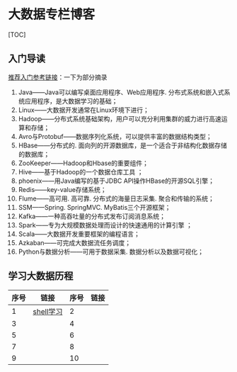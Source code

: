 # 大数据专栏博客

[TOC]

## 入门导读

[推荐入门参考链接](https://mp.weixin.qq.com/s?__biz=MzUzNTk3NTcyNw==&mid=2247484267&idx=1&sn=aa8beba35a4cb964098beec4dbcd3c3d&chksm=fafc012bcd8b883d3c0c586cd3c3379993142cd2be40b42f432bc8b74f0290555fa6b2e1aae2&mpshare=1&scene=1&srcid=&from=singlemessage&ascene=1&devicetype=android-28&version=2700043b&nettype=WIFI&abtest_cookie=BQABAAgACgALABIAEwAHAJ6GHgAjlx4AVpkeAMGZHgDcmR4A%2BpkeAAOaHgAAAA%3D%3D&lang=en&pass_ticket=fIPmEILnY1P6wKxnXPE08lZ5tMtjbrqUUnyHGk2TdlVSCbGDOlM7L%2F0j06AQEZIc&wx_header=1)：一下为部分摘录

1. Java——Java可以编写桌面应用程序、Web应用程序. 分布式系统和嵌入式系统应用程序，是大数据学习的基础；
2. Linux——大数据开发通常在Linux环境下进行；
3. Hadoop——分布式系统基础架构，用户可以充分利用集群的威力进行高速运算和存储；
4. Avro与Protobuf——数据序列化系统，可以提供丰富的数据结构类型；
5. HBase——分布式的. 面向列的开源数据库，是一个适合于非结构化数据存储的数据库；
6. ZooKeeper——Hadoop和Hbase的重要组件；
7. Hive——基于Hadoop的一个数据仓库工具 ；
8. phoenix——用Java编写的基于JDBC API操作HBase的开源SQL引擎；
9. Redis——key-value存储系统；
10. Flume——高可用. 高可靠. 分布式的海量日志采集. 聚合和传输的系统；
11. SSM——Spring. SpringMVC. MyBatis三个开源框架；
12. Kafka——一种高吞吐量的分布式发布订阅消息系统；
13. Spark——专为大规模数据处理而设计的快速通用的计算引擎 ；
14. Scala——大数据开发重要框架的编程语言；
15. Azkaban——可完成大数据流任务调度；
16. Python与数据分析——可用于数据采集. 数据分析以及数据可视化；

## 学习大数据历程

| 序号 | 链接                            | 序号 | 链接 |
| ---- | ------------------------------- | ---- | ---- |
| 1    | [shell学习](day01/shell学习.md) | 2    |      |
| 3    |                                 | 4    |      |
| 5    |                                 | 6    |      |
| 7    |                                 | 8    |      |
| 9    |                                 | 10   |      |

